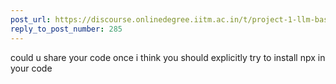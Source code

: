 ```yaml
---
post_url: https://discourse.onlinedegree.iitm.ac.in/t/project-1-llm-based-automation-agent-discussion-thread-tds-jan-2025/164277/292
reply_to_post_number: 285
---
```

could u share your code once i think you should explicitly try to install npx in your code